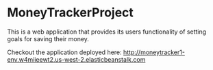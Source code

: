 # MoneyTrackerProject
This is a web application that provides its users functionality of setting goals for saving their money.

Checkout the application deployed here:  http://moneytracker1-env.w4miieewt2.us-west-2.elasticbeanstalk.com
